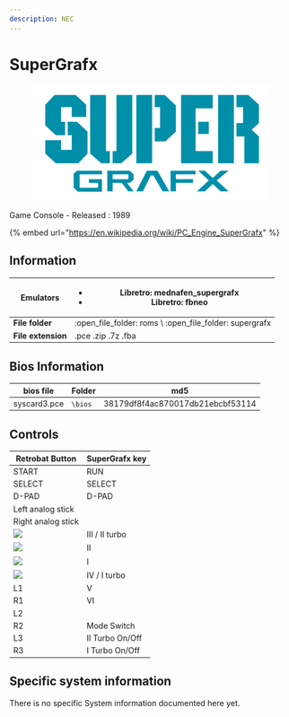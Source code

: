 ```yaml
---
description: NEC
---
```


# SuperGrafx

<figure><img src="https://raw.githubusercontent.com/fabricecaruso/es-theme-carbon/52ff37c9e265587d006945a2ba695b5a962b3a3d/art/logos/supergrafx.svg" alt=""><figcaption></figcaption></figure>

Game Console - Released : 1989

{% embed url="https://en.wikipedia.org/wiki/PC_Engine_SuperGrafx" %}

## Information

| **Emulators**      | <ul><li>Libretro: mednafen_supergrafx</li><li>Libretro: fbneo</li></ul> |
| ------------------ | ----------------------------------------------------------------------- |
| **File folder**    | :open\_file\_folder: roms \ :open\_file\_folder: supergrafx             |
| **File extension** | .pce .zip .7z .fba                                                      |

## Bios Information

| bios file    | Folder  | md5                              |
| ------------ | ------- | -------------------------------- |
| syscard3.pce | `\bios` | 38179df8f4ac870017db21ebcbf53114 |

## Controls

| Retrobat Button                                       | SuperGrafx key  |
| ----------------------------------------------------- | --------------- |
| START                                                 | RUN             |
| SELECT                                                | SELECT          |
| D-PAD                                                 | D-PAD           |
| Left analog stick                                     |                 |
| Right analog stick                                    |                 |
| ![](<../../../.gitbook/assets/image (2) (1) (1).png>) | III / II turbo  |
| ![](<../../../.gitbook/assets/image (1) (2) (1).png>) | II              |
| ![](<../../../.gitbook/assets/image (4) (1).png>)     | I               |
| ![](<../../../.gitbook/assets/image (3) (1) (2).png>) | IV / I turbo    |
| L1                                                    | V               |
| R1                                                    | VI              |
| L2                                                    |                 |
| R2                                                    | Mode Switch     |
| L3                                                    | II Turbo On/Off |
| R3                                                    | I Turbo On/Off  |

## Specific system information

There is no specific System information documented here yet.
